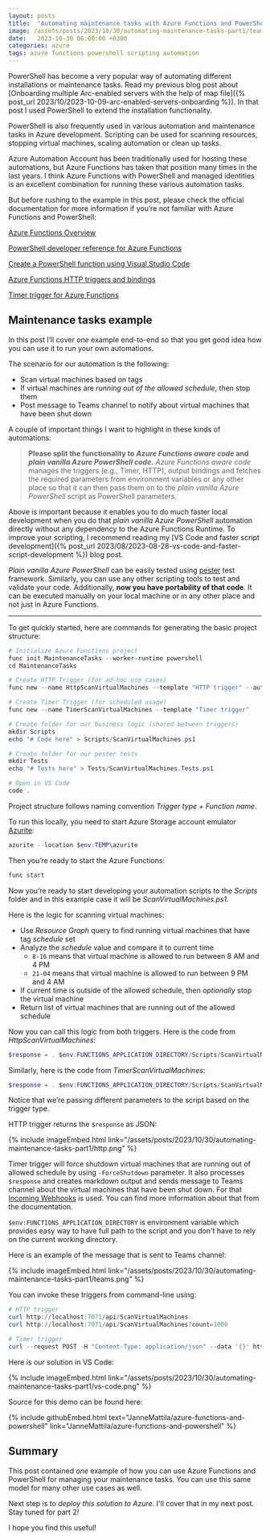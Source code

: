 ```yaml
---
layout: posts
title:  "Automating maintenance tasks with Azure Functions and PowerShell - Part 1: Development"
image: /assets/posts/2023/10/30/automating-maintenance-tasks-part1/teams.png
date:   2023-10-30 06:00:00 +0300
categories: azure
tags: azure functions powershell scripting automation
---
```

PowerShell has become a very popular way of automating different installations
or maintenance tasks. Read my previous blog post about 
[Onboarding multiple Arc-enabled servers with the help of map file]({% post_url 2023/10/2023-10-09-arc-enabled-servers-onboarding %}).
In that post I used PowerShell to extend the installation functionality. 

PowerShell is also frequently used in various automation and maintenance tasks in Azure development.
Scripting can be used for scanning resources, stopping virtual machines, scaling automation or clean up tasks.

Azure Automation Account has been traditionally used for hosting these automations, 
but Azure Functions has taken that position many times in the last years. 
I think Azure Functions with PowerShell and managed identities is 
an excellent combination for running these various automation tasks.

But before rushing to the example in this post, please check the official
documentation for more information if you’re not familiar with Azure Functions and PowerShell:

[Azure Functions Overview](https://learn.microsoft.com/en-us/azure/azure-functions/functions-overview?pivots=programming-language-powershell)

[PowerShell developer reference for Azure Functions](https://learn.microsoft.com/en-us/azure/azure-functions/functions-reference-powershell?tabs=portal)

[Create a PowerShell function using Visual Studio Code](https://learn.microsoft.com/en-us/azure/azure-functions/create-first-function-vs-code-powershell)

[Azure Functions HTTP triggers and bindings](https://learn.microsoft.com/en-us/azure/azure-functions/functions-bindings-http-webhook?tabs=isolated-process%2Cfunctionsv2&pivots=programming-language-powershell)

[Timer trigger for Azure Functions](https://learn.microsoft.com/en-us/azure/azure-functions/functions-bindings-timer?tabs=python-v2%2Cisolated-process%2Cnodejs-v4&pivots=programming-language-powershell)

## Maintenance tasks example

In this post I’ll cover _one_ example end-to-end so that you 
get good idea how you can use it to run your own automations.

The scenario for our automation is the following:

- Scan virtual machines based on tags
- If virtual machines are _running out of the allowed schedule_, then stop them
- Post message to Teams channel to notify about virtual machines that have been shut down

A couple of important things I want to highlight in these kinds of automations:

> **Please split the functionality to _Azure Functions aware code_ and 
> _plain vanilla Azure PowerShell code_.** _Azure Functions aware code_ manages
> the triggers (e.g., Timer, HTTP), output bindings and fetches 
> the required parameters from environment variables or any 
> other place so that it can then pass them on to the 
> _plain vanilla Azure PowerShell_ script as PowerShell parameters.

Above is important because it enables you to do much faster local development
when you do that _plain vanilla Azure PowerShell_ automation directly
without any dependency to the Azure Functions Runtime.
To improve your scripting, I recommend reading my
[VS Code and faster script development]({% post_url 2023/08/2023-08-28-vs-code-and-faster-script-development %})
blog post.

_Plain vanilla Azure PowerShell_ can be easily tested using [pester](https://pester.dev/) test framework.
Similarly, you can use any other scripting tools to test and validate your code.
Additionally, **now you have portability of that code**. 
It can be executed manually on your local machine or in any other place
and not just in Azure Functions.

---

To get quickly started, here are commands for generating the basic project structure:

```powershell
# Initialize Azure Functions project
func init MaintenanceTasks --worker-runtime powershell
cd MaintenanceTasks

# Create HTTP Trigger (for ad-hoc use cases)
func new --name HttpScanVirtualMachines --template "HTTP trigger" --authlevel "function"

# Create Timer Trigger (for scheduled usage)
func new --name TimerScanVirtualMachines --template "Timer trigger"

# Create folder for our business logic (shared between triggers)
mkdir Scripts
echo "# Code here" > Scripts/ScanVirtualMachines.ps1

# Create folder for our pester tests
mkdir Tests
echo "# Tests here" > Tests/ScanVirtualMachines.Tests.ps1

# Open in VS Code
code .
```

Project structure follows naming convention _Trigger type + Function name_.

To run this locally, you need to start Azure Storage account emulator [Azurite](https://learn.microsoft.com/en-us/azure/storage/common/storage-use-azurite?tabs=npm):

```powershell
azurite --location $env:TEMP\azurite
```

Then you’re ready to start the Azure Functions:

```powershell
func start
```

Now you’re ready to start developing your automation scripts to the _Scripts_
folder and in this example case it will be _ScanVirtualMachines.ps1_.

Here is the logic for scanning virtual machines:

- Use _Resource Graph_ query to find running virtual machines that have tag _schedule_ set
- Analyze the _schedule_ value and compare it to current time
  - `8-16` means that virtual machine is allowed to run between 8 AM and 4 PM
  - `21-04` means that virtual machine is allowed to run between 9 PM and 4 AM
- If current time is outside of the allowed schedule, then _optionally_ stop the virtual machine
- Return list of virtual machines that are running out of the allowed schedule

Now you can call this logic from both triggers. Here is the code from _HttpScanVirtualMachines_:

```powershell
$response = . $env:FUNCTIONS_APPLICATION_DIRECTORY/Scripts/ScanVirtualMachines.ps1 -Count $count
```

Similarly, here is the code from _TimerScanVirtualMachines_:

```powershell
$response = . $env:FUNCTIONS_APPLICATION_DIRECTORY/Scripts/ScanVirtualMachines.ps1 -Count 1000 -ForceShutdown
```

Notice that we’re passing different parameters to the script based on the trigger type.

HTTP trigger returns the `$response` as JSON:

{% include imageEmbed.html link="/assets/posts/2023/10/30/automating-maintenance-tasks-part1/http.png" %}

Timer trigger will force shutdown virtual machines that are running out of allowed schedule
by using `-ForceShutdown` parameter.
It also processes `$response` and creates markdown output and sends message
to Teams channel about the virtual machines that have been shut down. 
For that [Incoming Webhooks](https://learn.microsoft.com/en-us/microsoftteams/platform/webhooks-and-connectors/how-to/add-incoming-webhook?tabs=dotnet)
is used. 
You can find more information about that from the documentation.

`$env:FUNCTIONS_APPLICATION_DIRECTORY` is environment variable which provides easy way to
have full path to the script and you don't have to rely on the current working directory.
<!-- C:\local\Temp\functions\standby\wwwroot -->
<!-- WARNING: INITIALIZATION: Fallback context save mode to process because of error during checking token cache persistence: Could not find file 'C:\home\site\wwwroot\.IdentityService'.. -->
<!-- https://github.com/Azure/azure-functions-host/issues/5789 -->

Here is an example of the message that is sent to Teams channel:

{% include imageEmbed.html link="/assets/posts/2023/10/30/automating-maintenance-tasks-part1/teams.png" %}

You can invoke these triggers from command-line using:

```powershell
# HTTP trigger
curl http://localhost:7071/api/ScanVirtualMachines
curl http://localhost:7071/api/ScanVirtualMachines?count=1000

# Timer trigger
curl --request POST -H "Content-Type: application/json" --data '{}' http://localhost:7071/admin/functions/TimerScanVirtualMachines
```

Here is our solution in VS Code:

{% include imageEmbed.html link="/assets/posts/2023/10/30/automating-maintenance-tasks-part1/vs-code.png" %}

Source for this demo can be found here:

{% include githubEmbed.html text="JanneMattila/azure-functions-and-powershell" link="JanneMattila/azure-functions-and-powershell" %}

## Summary

This post contained _one_ example of how you can use Azure Functions and PowerShell
for managing your maintenance tasks. You can use this same model for
many other use cases as well.

Next step is to _deploy this solution to Azure_. I'll cover that in my next post.
Stay tuned for part 2!

I hope you find this useful!

